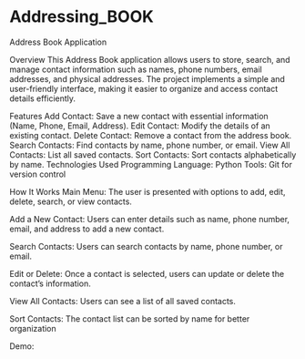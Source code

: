 # Addressing_BOOK
Address Book Application

Overview
This Address Book application allows users to store, search, and manage contact information such as names, phone numbers, email addresses, and physical addresses. The project implements a simple and user-friendly interface, making it easier to organize and access contact details efficiently.

Features
Add Contact: Save a new contact with essential information (Name, Phone, Email, Address).
Edit Contact: Modify the details of an existing contact.
Delete Contact: Remove a contact from the address book.
Search Contacts: Find contacts by name, phone number, or email.
View All Contacts: List all saved contacts.
Sort Contacts: Sort contacts alphabetically by name.
Technologies Used
Programming Language: Python
Tools: Git for version control

How It Works
Main Menu:
The user is presented with options to add, edit, delete, search, or view contacts.

Add a New Contact:
Users can enter details such as name, phone number, email, and address to add a new contact.

Search Contacts:
Users can search contacts by name, phone number, or email.

Edit or Delete:
Once a contact is selected, users can update or delete the contact’s information.

View All Contacts:
Users can see a list of all saved contacts.

Sort Contacts:
The contact list can be sorted by name for better organization

Demo:
